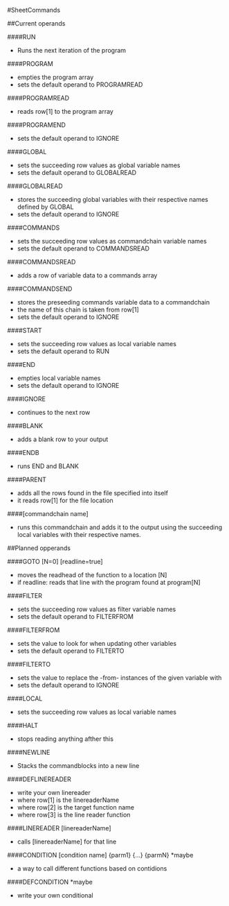 #SheetCommands

##Current operands

####RUN
- Runs the next iteration of the program

####PROGRAM
- empties the program array
- sets the default operand to PROGRAMREAD

####PROGRAMREAD
- reads row[1] to the program array

####PROGRAMEND
- sets the default operand to IGNORE

####GLOBAL
- sets the succeeding row values as global variable names
- sets the default operand to GLOBALREAD

####GLOBALREAD
- stores the succeeding global variables with their respective names defined by GLOBAL
- sets the default operand to IGNORE

####COMMANDS
- sets the succeeding row values as commandchain variable names
- sets the default operand to COMMANDSREAD

####COMMANDSREAD
- adds a row of variable data to a commands array

####COMMANDSEND
- stores the preseeding commands variable data to a commandchain
- the name of this chain is taken from row[1]
- sets the default operand to IGNORE

####START
- sets the succeeding row values as local variable names
- sets the default operand to RUN

####END
- empties local variable names
- sets the default operand to IGNORE

####IGNORE
- continues to the next row

####BLANK
- adds a blank row to your output

####ENDB
- runs END and BLANK

####PARENT
- adds all the rows found in the file specified into itself
- it reads row[1] for the file location

####[commandchain name]
- runs this commandchain and adds it to the output using the succeeding local variables with their respective names.

##Planned opperands

####GOTO [N=0] [readline=true]
- moves the readhead of the function to a location [N]
- if readline: reads that line with the program found at program[N]

####FILTER
- sets the succeeding row values as filter variable names
- sets the default operand to FILTERFROM

####FILTERFROM
- sets the value to look for when updating other variables
- sets the default operand to FILTERTO

####FILTERTO
- sets the value to replace the -from- instances of the given variable with
- sets the default operand to IGNORE

####LOCAL
- sets the succeeding row values as local variable names

####HALT
- stops reading anything afther this

####NEWLINE
- Stacks the commandblocks into a new line

####DEFLINEREADER
- write your own linereader
- where row[1] is the linereaderName
- where row[2] is the target function name
- where row[3] is the line reader function

####LINEREADER [linereaderName]
- calls [linereaderName] for that line



####CONDITION [condition name] {parm1} {...} {parmN} *maybe
- a way to call different functions based on contidions

####DEFCONDITION *maybe
- write your own conditional


